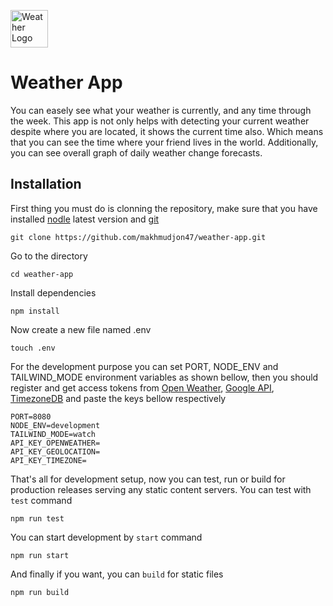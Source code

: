 <a href='https://weather.makhmudjon.uz' target="_blank"><img src='https://aux.iconspalace.com/uploads/18114440851139460815.png' height='60' alt='Weather Logo' aria-label='weather.makhmudjon.uz' /></a>
<h1>Weather App</h1>
You can easely see what your weather is currently, and any time through the week.
This app is not only helps with detecting your current weather despite where you are located, it shows the current time also.
Which means that you can see the time where your friend lives in the world. Additionally, you can see overall graph of daily weather change forecasts.

## Installation

First thing you must do is clonning the repository, make sure that you have installed <a href="https://nodejs.org/en/download" target="_blank">nodle</a> latest version and <a href="https://git-scm.com/downloads" target="_blank">git</a>
```
git clone https://github.com/makhmudjon47/weather-app.git
```

Go to the directory

```
cd weather-app
```

Install dependencies

```
npm install
```

Now create a new file named .env

```
touch .env
```
For the development purpose you can set PORT, NODE_ENV and TAILWIND_MODE environment variables as shown bellow,
then you should register and get access tokens from <a href="https://openweathermap.org/" target="_blank">Open Weather</a>, <a href="https://developers.google.com/maps/documentation/geocoding/get-api-key" target="_blank">Google API</a>, <a href="https://timezonedb.com/api" target="_blank">TimezoneDB</a> and paste the keys bellow respectively
```
PORT=8080
NODE_ENV=development
TAILWIND_MODE=watch
API_KEY_OPENWEATHER=
API_KEY_GEOLOCATION=
API_KEY_TIMEZONE=
```

That's all for development setup, now you can test, run or build for production releases serving any static content servers.
You can test with `test` command
```
npm run test
```
You can start development by `start` command
```
npm run start
```
And finally if you want, you can `build` for static files
```
npm run build
```

